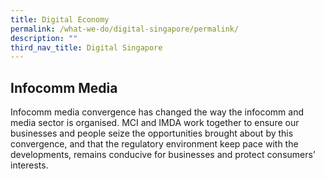 ```yaml
---
title: Digital Economy
permalink: /what-we-do/digital-singapore/permalink/
description: ""
third_nav_title: Digital Singapore
---
```

Infocomm Media
--------------
Infocomm media convergence has changed the way the infocomm and media sector is organised. MCI and IMDA work together to ensure our businesses and people seize the opportunities brought about by this convergence, and that the regulatory environment keep pace with the developments, remains conducive for businesses and protect consumers’ interests.